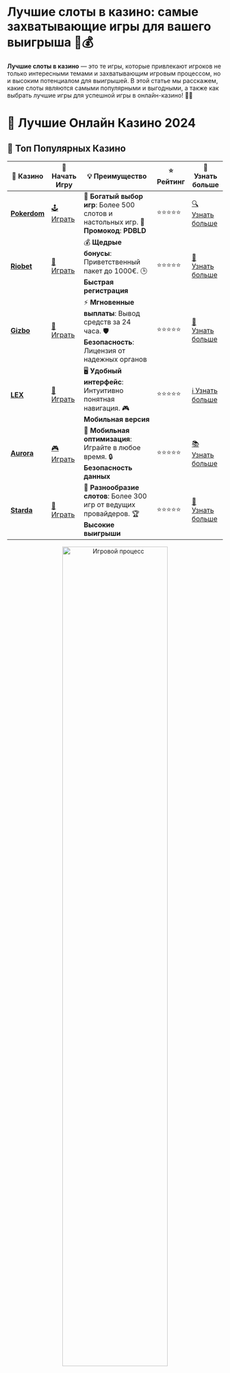 # **Лучшие слоты в казино: самые захватывающие игры для вашего выигрыша 🎰💰**

**Лучшие слоты в казино** — это те игры, которые привлекают игроков не только интересными темами и захватывающим игровым процессом, но и высоким потенциалом для выигрышей. В этой статье мы расскажем, какие слоты являются самыми популярными и выгодными, а также как выбрать лучшие игры для успешной игры в онлайн-казино! 🚀🎉

# 🎰 Лучшие Онлайн Казино 2024

## 🌟 Топ Популярных Казино

| 🎲 **Казино** | 🔗 **Начать Игру** | 💡 **Преимущество** | ⭐ **Рейтинг** | 🔗 **Узнать больше** |
|--------------|---------------------|---------------------|----------------|----------------------|
| [**Pokerdom**](https://brandplay.link/4k77v2yx) | [🕹️ Играть](https://brandplay.link/4k77v2yx) | 🎉 **Богатый выбор игр**: Более 500 слотов и настольных игр. 🎁 **Промокод**: **PDBLD** | ⭐⭐⭐⭐⭐ | [🔍 Узнать больше](https://brandplay.link/4k77v2yx) |
| [**Riobet**](https://brandplay.link/7xBLTPyj) | [🎰 Играть](https://brandplay.link/7xBLTPyj) | 💰 **Щедрые бонусы**: Приветственный пакет до 1000€. 🕒 **Быстрая регистрация** | ⭐⭐⭐⭐⭐ | [📖 Узнать больше](https://brandplay.link/7xBLTPyj) |
| [**Gizbo**](https://brandplay.link/bprXw4YV) | [🎲 Играть](https://brandplay.link/bprXw4YV) | ⚡ **Мгновенные выплаты**: Вывод средств за 24 часа. 🛡️ **Безопасность**: Лицензия от надежных органов | ⭐⭐⭐⭐⭐ | [📝 Узнать больше](https://brandplay.link/bprXw4YV) |
| [**LEX**](https://brandplay.link/zW4hdDFV) | [🤑 Играть](https://brandplay.link/zW4hdDFV) | 🖥️ **Удобный интерфейс**: Интуитивно понятная навигация. 🎮 **Мобильная версия** | ⭐⭐⭐⭐⭐ | [ℹ️ Узнать больше](https://brandplay.link/zW4hdDFV) |
| [**Aurora**](https://10trafic-stat2.com/click/668546556bcc6313411604bd/6766/13032/subaccount) | [🎮 Играть](https://10trafic-stat2.com/click/668546556bcc6313411604bd/6766/13032/subaccount) | 📱 **Мобильная оптимизация**: Играйте в любое время. 🔒 **Безопасность данных** | ⭐⭐⭐⭐⭐ | [📚 Узнать больше](https://10trafic-stat2.com/click/668546556bcc6313411604bd/6766/13032/subaccount) |
| [**Starda**](https://brandplay.link/fB7xwRFL) | [🎯 Играть](https://brandplay.link/fB7xwRFL) | 🎰 **Разнообразие слотов**: Более 300 игр от ведущих провайдеров. 🏆 **Высокие выигрыши** | ⭐⭐⭐⭐⭐ | [🔎 Узнать больше](https://brandplay.link/fB7xwRFL) |

<div align="center">
    <img src="https://i.pinimg.com/originals/87/9e/b9/879eb9354dd0699582408b68f2e253b2.gif" alt="Игровой процесс" width="70%">
</div>

## 💎 Лучшие Бонусы и Акции

| 🎲 **Казино** | 🔗 **Начать Игру** | 💡 **Преимущество** | ⭐ **Рейтинг** | 🔗 **Узнать больше** |
|--------------|---------------------|---------------------|----------------|----------------------|
| [**Kometa**](https://brandplay.link/8ZymQJV8) | [🎰 Играть](https://brandplay.link/8ZymQJV8) | 🎁 **Эксклюзивные бонусы**: Регулярные акции и промо. 🔄 **Программы лояльности** | ⭐⭐⭐⭐☆ | [🔍 Узнать больше](https://brandplay.link/8ZymQJV8) |
| [**R7**](https://brandplay.link/bMd3Yjsw) | [🕹️ Играть](https://brandplay.link/bMd3Yjsw) | 🕒 **Круглосуточная поддержка**: Всегда на связи. 💸 **Высокие лимиты** | ⭐⭐⭐⭐☆ | [📖 Узнать больше](https://brandplay.link/bMd3Yjsw) |
| [**7K**](https://brandplay.link/BvQyFShp) | [🎲 Играть](https://brandplay.link/BvQyFShp) | 🌟 **Эксклюзивные бонусы**: Только для VIP игроков. 🎉 **Сезонные акции** | ⭐⭐⭐⭐☆ | [📝 Узнать больше](https://brandplay.link/BvQyFShp) |
| [**Kent**](https://brandplay.link/Fv2WP3js) | [🤑 Играть](https://brandplay.link/Fv2WP3js) | 📈 **Высокий RTP**: Более 98%. 💼 **Профессиональная поддержка** | ⭐⭐⭐⭐☆ | [ℹ️ Узнать больше](https://brandplay.link/Fv2WP3js) |
| [**1Xslots**](https://brandplay.link/hSB1khtr) | [🎮 Играть](https://brandplay.link/hSB1khtr) | 🎉 **Множество акций**: Еженедельные бонусы и турниры. 🛡️ **Безопасность** | ⭐⭐⭐⭐☆ | [📚 Узнать больше](https://brandplay.link/hSB1khtr) |
| [**Gama**](https://brandplay.link/j6NMKsDz) | [🎯 Играть](https://brandplay.link/j6NMKsDz) | 🔍 **Интуитивный интерфейс**: Легкость использования. 🏅 **Престижные турниры** | ⭐⭐⭐⭐☆ | [🔎 Узнать больше](https://brandplay.link/j6NMKsDz) |

<div align="center">
    <img src="https://i.pinimg.com/originals/87/9e/b9/879eb9354dd0699582408b68f2e253b2.gif" alt="Игровой процесс" width="70%">
</div>

## 🚀 Быстрые Выигрыши и Поддержка

| 🎲 **Казино** | 🔗 **Начать Игру** | 💡 **Преимущество** | ⭐ **Рейтинг** | 🔗 **Узнать больше** |
|--------------|---------------------|---------------------|----------------|----------------------|
| [**Onion**](https://brandplay.link/zBGRVpQ9) | [🎰 Играть](https://brandplay.link/zBGRVpQ9) | 🤑 **Низкие ставки**: Идеально для начинающих. 🔄 **Быстрые выводы** | ⭐⭐⭐⭐☆ | [🔍 Узнать больше](https://brandplay.link/zBGRVpQ9) |
| [**Чемпион**](https://temon-gter.cfd/go/lRq?p80412p304504pcc44t17455) | [🕹️ Играть](https://temon-gter.cfd/go/lRq?p80412p304504pcc44t17455) | 🏅 **Лояльная программа**: Награды за активность. 🎁 **Ежемесячные бонусы** | ⭐⭐⭐⭐☆ | [📖 Узнать больше](https://temon-gter.cfd/go/lRq?p80412p304504pcc44t17455) |
| [**Vavada**](https://vavadapartner.pro/?promo=ea5c9275-6854-4505-94fc-95ab18221945-linkb2) | [🎲 Играть](https://vavadapartner.pro/?promo=ea5c9275-6854-4505-94fc-95ab18221945-linkb2) | 🚀 **Быстрая регистрация**: Начните играть мгновенно. 🔐 **Безопасные транзакции** | ⭐⭐⭐⭐☆ | [📝 Узнать больше](https://vavadapartner.pro/?promo=ea5c9275-6854-4505-94fc-95ab18221945-linkb2) |
| [**Friends**](https://gofriends.kim/linkb2) | [🤑 Играть](https://gofriends.kim/linkb2) | 🤝 **Социальные игры**: Играйте с друзьями. 🌐 **Мультиплатформенность** | ⭐⭐⭐⭐☆ | [ℹ️ Узнать больше](https://gofriends.kim/linkb2) |
| [**1WIN**](https://brandplay.link/smXVpBbG) | [🎮 Играть](https://brandplay.link/smXVpBbG) | 🏆 **Спортивные ставки**: Широкий выбор видов спорта. 💵 **Высокие коэффициенты** | ⭐⭐⭐⭐☆ | [📚 Узнать больше](https://brandplay.link/smXVpBbG) |
| [**Drip**](https://drp-ircp01.com/c07e6a3db) | [🎯 Играть](https://drp-ircp01.com/c07e6a3db) | 🌐 **Инновационные игры**: Новейшие игровые технологии. 🛡️ **Высокая безопасность** | ⭐⭐⭐⭐☆ | [🔎 Узнать больше](https://drp-ircp01.com/c07e6a3db) |
| [**JoyCasino**](https://rpc30.call2me.pro/?/ru/registration?apkpop=0&partner=p24970p3291217pc98f) | [🎰 Играть](https://rpc30.call2me.pro/?/ru/registration?apkpop=0&partner=p24970p3291217pc98f) | 🎁 **Приятные бонусы**: Ежедневные акции и подарки. 🕹️ **Разнообразие игр** | ⭐⭐⭐⭐☆ | [🔍 Узнать больше](https://rpc30.call2me.pro/?/ru/registration?apkpop=0&partner=p24970p3291217pc98f) |

<div align="center">
    <img src="https://i.pinimg.com/originals/87/9e/b9/879eb9354dd0699582408b68f2e253b2.gif" alt="Игровой процесс" width="70%">
</div>
---

✨ **Выбирайте лучшее казино для себя и наслаждайтесь игрой! Удачи!** ✨
![Картинка казино](https://i.pinimg.com/originals/a9/29/6e/a9296ea1cf6a7c20a985e593451f0323.png)

## Что такое **слоты в казино**? 🎰

**Слоты в казино** — это игровые автоматы, которые предоставляют игрокам возможность делать ставки и выигрывать деньги, основываясь на случайных числах, выпадающих на барабанах. Современные слоты предлагают не только классические механические модели, но и видеослоты с разнообразными бонусами, бесплатными вращениями и прогрессивными джекпотами.

Слоты можно классифицировать по различным критериям:
- **Тема** (например, историческая, приключенческая, фэнтези).
- **Тип бонусов** (фриспины, бонусные игры).
- **Волатильность** (низкая, средняя или высокая).
- **RTP** (возврат к игроку).

## Как выбрать **лучшие слоты в казино**? 🏆

### 1. **Обратите внимание на RTP (Return to Player)** 📊

RTP — это показатель, который показывает, сколько денег из общего объема ставок возвращается игрокам в виде выигрышей. Чем выше RTP, тем выше вероятность выигрыша в долгосрочной перспективе. Обычно слоты с RTP выше 95% считаются хорошими для игры.

### 2. **Выбирайте слоты с бонусными функциями** 🎁

Множество современных слотов предлагают игрокам дополнительные бонусные функции, такие как бесплатные вращения (фриспины), мультипликаторы выигрыша и бонусные игры. Эти функции могут значительно повысить ваши шансы на большой выигрыш, поэтому выбирайте игры с интересными и выгодными бонусами.

### 3. **Рассматривайте волатильность слота** ⚡

Волатильность слота определяет, как часто и какие размеры выигрышей могут выпадать. Слоты с **низкой волатильностью** дают маленькие, но частые выигрыши, в то время как **высокая волатильность** — большие, но редкие выигрыши. Важно выбирать слот, который соответствует вашему стилю игры.

### 4. **Тема слота** 🎭

Тема слота может существенно повлиять на вашу игровую атмосферу. Выбирайте игры, которые вам интересны, чтобы игровой процесс был не только прибыльным, но и увлекательным. В мире слотов можно найти различные темы: от исторических до фэнтезийных, приключенческих и даже на основе популярных фильмов и книг.

## Топ 3 **лучших слотов в казино** 🎉

### 1. **Starburst** 🌟

**Starburst** от NetEnt — это один из самых популярных и простых слотов, который идеально подходит для новичков. Слот с яркими графиками и динамичной атмосферой имеет высокий RTP (96.1%) и низкую волатильность. Это означает, что вы будете получать частые выигрыши, хотя и небольшие. Этот слот идеально подходит для тех, кто хочет насладиться игрой без риска больших потерь.

### 2. **Book of Dead** 📚

**Book of Dead** от Play’n GO — классика среди видеослотов. В этой игре вам предстоит отправиться в путешествие по Древнему Египту с приключенческим исследователем Ричардом Уайлдом. Слот предлагает высокую волатильность и RTP 96.21%. Помимо интересной темы, игра имеет бонусные фриспины и возможность активировать расширяющиеся символы, что увеличивает шансы на выигрыш.

### 3. **Gonzo’s Quest** 🏺

**Gonzo’s Quest** от NetEnt — это слот с уникальной механикой "Avalanche", где барабаны не вращаются, а падают вниз, открывая новые символы. Этот слот также имеет RTP 96%, и его отличает высокая волатильность. Уникальные бонусы и возможность выиграть прогрессивный джекпот делают его популярным среди игроков, которые ищут азарт и крупные выигрыши.

## Преимущества **игры в лучшие слоты в казино** 🌟

### 1. **Разнообразие бонусных функций** 🎁

Современные слоты предлагают не только фриспины, но и множество других бонусных функций, таких как множители выигрышей, дополнительные игровые раунды и джекпоты. Эти функции могут значительно увеличить ваш выигрыш и сделать игру еще более захватывающей.

### 2. **Прогрессивные джекпоты** 💰

Некоторые слоты предлагают прогрессивные джекпоты, которые растут с каждой ставкой, сделанной игроками. Это значит, что в любой момент вы можете выиграть огромную сумму денег, если удача будет на вашей стороне!

### 3. **Интуитивно понятные интерфейсы** 🎮

Современные слоты разработаны с учетом удобства игроков, и их интерфейсы легко освоить, даже если вы новичок. Простые в использовании кнопки и понятные правила делают игру доступной для всех.

### 4. **Доступность на мобильных устройствах** 📱

Многие **лучшие слоты** оптимизированы для мобильных устройств, что позволяет наслаждаться игрой в любое время и в любом месте. Это дает вам возможность играть в любимые игры прямо с телефона или планшета.

## Как повысить свои шансы на выигрыш в **слотах казино**? 🎯

1. **Играйте на слотах с высоким RTP** — такие игры возвращают игрокам больше средств за долгий период.
2. **Используйте бонусы и акции** — следите за предложениями казино, чтобы получить бесплатные фриспины и другие бонусы, которые помогут вам выигрывать.
3. **Управляйте своим банкроллом** — важно устанавливать лимиты на ставки и придерживаться их, чтобы избежать чрезмерных потерь.
4. **Играйте в демо-режиме** — если слот новый для вас, начните с демо-версии, чтобы изучить его особенности без риска потерять деньги.

## Заключение: наслаждайтесь игрой в **лучшие слоты в казино** 🎉💸

**Лучшие слоты в казино** — это не только шанс выиграть крупные суммы, но и увлекательный процесс, который может подарить массу эмоций. Правильно выбирайте игры, учитывайте RTP, волатильность и бонусные функции, чтобы максимально эффективно использовать свой банкролл и получить удовольствие от игры.

Не забывайте проверять новые предложения казино и слоты с прогрессивными джекпотами, чтобы увеличить свои шансы на крупный выигрыш. Пусть удача будет на вашей стороне! 🍀🎰
